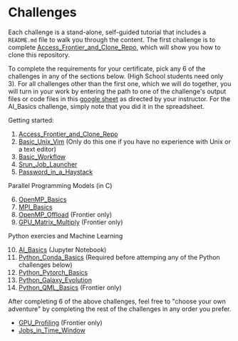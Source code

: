 

# Challenges

Each challenge is a stand-alone, self-guided tutorial that includes a `README.md` file to walk you through the content. The first challenge is to complete [Access_Frontier_and_Clone_Repo](Access_Frontier_and_Clone_Repo), which will show you how to clone this repository.

To complete the requirements for your certificate,
pick any 6 of the challenges in any of the sections below. (High School students need only 3). For all challenges other than the first one, which we will do together, you will turn in your work by entering the path to one of the challenge's output files or code files in this [google sheet](https://bit.ly/3Ua4shu/) as directed by your instructor. For the AI_Basics challenge, simply note that you did it in the spreadsheet. 

Getting started: 

1. [Access_Frontier_and_Clone_Repo](Access_Frontier_and_Clone_Repo) 
2. [Basic_Unix_Vim](Basic_Unix_Vim) (Only do this one if you have no experience with Unix or a text editor) 
3. [Basic_Workflow](Basic_Workflow)
4. [Srun_Job_Launcher](Srun_Job_Launcher)
5. [Password_in_a_Haystack](Password_in_a_Haystack)

Parallel Programming Models (in C) 

6. [OpenMP_Basics](OpenMP_Basics)
7. [MPI_Basics](MPI_Basics)
8. [OpenMP_Offload](OpenMP_Offload) (Frontier only)
9. [GPU_Matrix_Multiply](GPU_Matrix_Multiply) (Frontier only) 

Python exercies and Machine Learning

10. [AI_Basics](AI_Basics) (Jupyter Notebook) 
11. [Python_Conda_Basics](Python_Conda_Basics) (Required before attemping any of the Python challenges below)
12. [Python_Pytorch_Basics](Python_Pytorch_Basics)
13. [Python_Galaxy_Evolution](Python_Galaxy_Evolution)
14. [Python_QML_Basics](Python_QML_Basics) (Frontier only)

After completing 6 of the above challenges, feel free to "choose your own adventure" by completing the rest of the challenges in any order you prefer.

- [GPU_Profiling](GPU_Profiling) (Frontier only) 
- [Jobs_in_Time_Window](Jobs_in_Time_Window)

